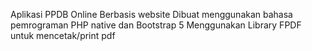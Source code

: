 Aplikasi PPDB Online Berbasis website
Dibuat menggunakan bahasa pemrograman PHP native dan Bootstrap 5
Menggunakan Library FPDF untuk mencetak/print pdf
